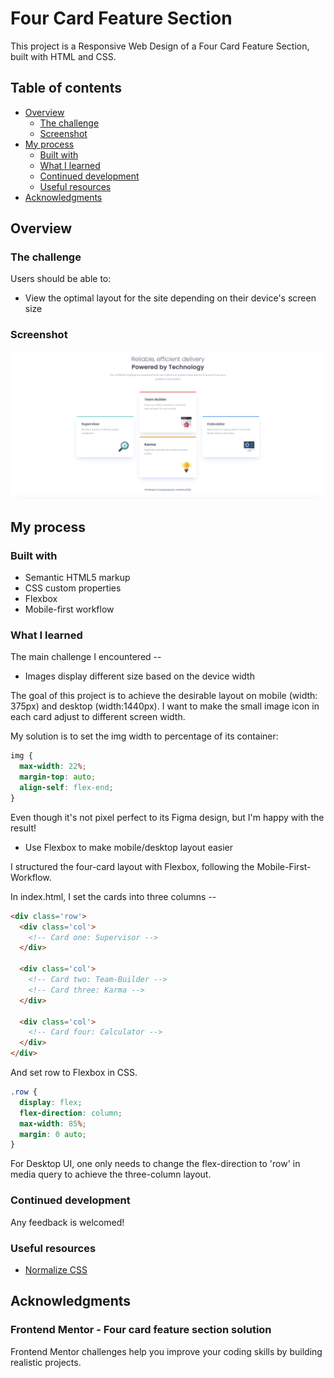 # Four Card Feature Section

This project is a Responsive Web Design of a Four Card Feature Section, built with HTML and CSS.

## Table of contents

- [Overview](#overview)
  - [The challenge](#the-challenge)
  - [Screenshot](#screenshot)
- [My process](#my-process)
  - [Built with](#built-with)
  - [What I learned](#what-i-learned)
  - [Continued development](#continued-development)
  - [Useful resources](#useful-resources)
- [Acknowledgments](#acknowledgments)

## Overview

### The challenge

Users should be able to:

- View the optimal layout for the site depending on their device's screen size

### Screenshot

![](./screen-shot.png)

## My process

### Built with

- Semantic HTML5 markup
- CSS custom properties
- Flexbox
- Mobile-first workflow

### What I learned

The main challenge I encountered --

- Images display different size based on the device width

The goal of this project is to achieve the desirable layout on mobile (width: 375px) and desktop (width:1440px). I want to make the small image icon in each card adjust to different screen width.

My solution is to set the img width to percentage of its container:

```css
img {
  max-width: 22%;
  margin-top: auto;
  align-self: flex-end;
}
```

Even though it's not pixel perfect to its Figma design, but I'm happy with the result!

- Use Flexbox to make mobile/desktop layout easier

I structured the four-card layout with Flexbox, following the Mobile-First-Workflow. 

In index.html, I set the cards into three columns --

```html
<div class='row'>
  <div class='col'>
    <!-- Card one: Supervisor -->
  </div>

  <div class='col'>
    <!-- Card two: Team-Builder -->
    <!-- Card three: Karma -->
  </div>

  <div class='col'>
    <!-- Card four: Calculator -->
  </div>
</div>
```

And set row to Flexbox in CSS. 

```css
.row {
  display: flex;
  flex-direction: column;
  max-width: 85%;
  margin: 0 auto;
}
```

For Desktop UI, one only needs to change the flex-direction to 'row' in media query to achieve the three-column layout.

### Continued development

Any feedback is welcomed!

### Useful resources

- [Normalize CSS](https://necolas.github.io/normalize.css/) 

## Acknowledgments

### Frontend Mentor - Four card feature section solution

Frontend Mentor challenges help you improve your coding skills by building realistic projects. 